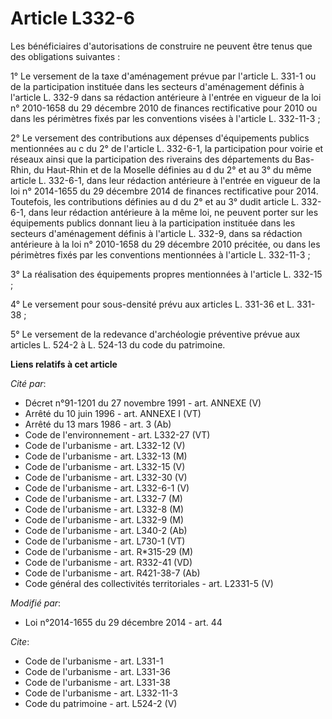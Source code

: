 # Article L332-6

Les bénéficiaires d'autorisations de construire ne peuvent être tenus que des obligations suivantes : 

1° Le versement de la taxe d'aménagement prévue par l'article L. 331-1 ou de la participation instituée dans les secteurs
d'aménagement définis à l'article L. 332-9 dans sa rédaction antérieure à l'entrée en vigueur de la loi n° 2010-1658 du 29
décembre 2010 de finances rectificative pour 2010 ou dans les périmètres fixés par les conventions visées à l'article L.
332-11-3 ; 

2° Le versement des contributions aux dépenses d'équipements publics mentionnées au c du 2° de l'article L. 332-6-1, la
participation pour voirie et réseaux ainsi que la participation des riverains des départements du Bas-Rhin, du Haut-Rhin et
de la Moselle définies au d du 2° et au 3° du même article L. 332-6-1, dans leur rédaction antérieure à l'entrée en vigueur
de la loi n° 2014-1655 du 29 décembre 2014 de finances rectificative pour 2014. Toutefois, les contributions définies au d du
2° et au 3° dudit article L. 332-6-1, dans leur rédaction antérieure à la même loi, ne peuvent porter sur les équipements
publics donnant lieu à la participation instituée dans les secteurs d'aménagement définis à l'article L. 332-9, dans sa
rédaction antérieure à la loi n° 2010-1658 du 29 décembre 2010 précitée, ou dans les périmètres fixés par les conventions
mentionnées à l'article L. 332-11-3 ; 

3° La réalisation des équipements propres mentionnées à l'article L. 332-15 ; 

4° Le versement pour sous-densité prévu aux articles L. 331-36 et L. 331-38 ; 

5° Le versement de la redevance d'archéologie préventive prévue aux articles L. 524-2 à L. 524-13 du code du patrimoine.

**Liens relatifs à cet article**

_Cité par_:

  - Décret n°91-1201 du 27 novembre 1991 - art. ANNEXE (V)
  - Arrêté du 10 juin 1996 - art. ANNEXE I (VT)
  - Arrêté du 13 mars 1986 - art. 3 (Ab)
  - Code de l'environnement - art. L332-27 (VT)
  - Code de l'urbanisme - art. L332-12 (V)
  - Code de l'urbanisme - art. L332-13 (M)
  - Code de l'urbanisme - art. L332-15 (V)
  - Code de l'urbanisme - art. L332-30 (V)
  - Code de l'urbanisme - art. L332-6-1 (V)
  - Code de l'urbanisme - art. L332-7 (M)
  - Code de l'urbanisme - art. L332-8 (M)
  - Code de l'urbanisme - art. L332-9 (M)
  - Code de l'urbanisme - art. L340-2 (Ab)
  - Code de l'urbanisme - art. L730-1 (VT)
  - Code de l'urbanisme - art. R*315-29 (M)
  - Code de l'urbanisme - art. R332-41 (VD)
  - Code de l'urbanisme - art. R421-38-7 (Ab)
  - Code général des collectivités territoriales - art. L2331-5 (V)

_Modifié par_:

  - Loi n°2014-1655 du 29 décembre 2014 - art. 44

_Cite_:

  - Code de l'urbanisme - art. L331-1
  - Code de l'urbanisme - art. L331-36
  - Code de l'urbanisme - art. L331-38
  - Code de l'urbanisme - art. L332-11-3
  - Code du patrimoine - art. L524-2 (V)
